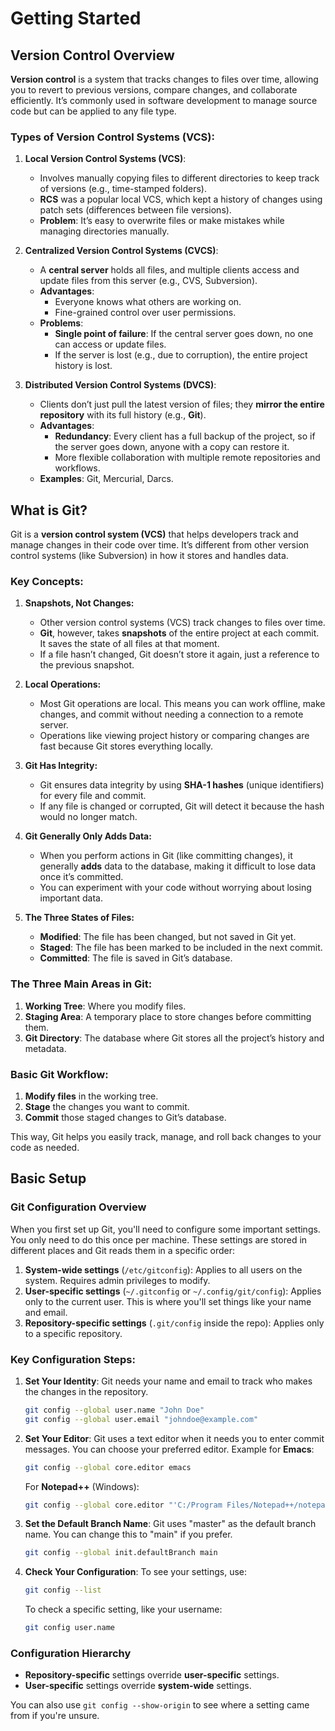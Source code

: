 # Getting Started

## Version Control Overview

**Version control** is a system that tracks changes to files over time, allowing you to revert to previous versions, compare changes, and collaborate efficiently. It’s commonly used in software development to manage source code but can be applied to any file type.

### Types of Version Control Systems (VCS):

1. **Local Version Control Systems (VCS)**:

   - Involves manually copying files to different directories to keep track of versions (e.g., time-stamped folders).
   - **RCS** was a popular local VCS, which kept a history of changes using patch sets (differences between file versions).
   - **Problem**: It’s easy to overwrite files or make mistakes while managing directories manually.

2. **Centralized Version Control Systems (CVCS)**:

   - A **central server** holds all files, and multiple clients access and update files from this server (e.g., CVS, Subversion).
   - **Advantages**:
     - Everyone knows what others are working on.
     - Fine-grained control over user permissions.
   - **Problems**:
     - **Single point of failure**: If the central server goes down, no one can access or update files.
     - If the server is lost (e.g., due to corruption), the entire project history is lost.

3. **Distributed Version Control Systems (DVCS)**:
   - Clients don’t just pull the latest version of files; they **mirror the entire repository** with its full history (e.g., **Git**).
   - **Advantages**:
     - **Redundancy**: Every client has a full backup of the project, so if the server goes down, anyone with a copy can restore it.
     - More flexible collaboration with multiple remote repositories and workflows.
   - **Examples**: Git, Mercurial, Darcs.

## What is Git?

Git is a **version control system (VCS)** that helps developers track and manage changes in their code over time. It’s different from other version control systems (like Subversion) in how it stores and handles data.

### Key Concepts:

1. **Snapshots, Not Changes:**

   - Other version control systems (VCS) track changes to files over time.
   - **Git**, however, takes **snapshots** of the entire project at each commit. It saves the state of all files at that moment.
   - If a file hasn’t changed, Git doesn’t store it again, just a reference to the previous snapshot.

2. **Local Operations:**

   - Most Git operations are local. This means you can work offline, make changes, and commit without needing a connection to a remote server.
   - Operations like viewing project history or comparing changes are fast because Git stores everything locally.

3. **Git Has Integrity:**

   - Git ensures data integrity by using **SHA-1 hashes** (unique identifiers) for every file and commit.
   - If any file is changed or corrupted, Git will detect it because the hash would no longer match.

4. **Git Generally Only Adds Data:**

   - When you perform actions in Git (like committing changes), it generally **adds** data to the database, making it difficult to lose data once it’s committed.
   - You can experiment with your code without worrying about losing important data.

5. **The Three States of Files:**
   - **Modified**: The file has been changed, but not saved in Git yet.
   - **Staged**: The file has been marked to be included in the next commit.
   - **Committed**: The file is saved in Git’s database.

### The Three Main Areas in Git:

1. **Working Tree**: Where you modify files.
2. **Staging Area**: A temporary place to store changes before committing them.
3. **Git Directory**: The database where Git stores all the project’s history and metadata.

### Basic Git Workflow:

1. **Modify files** in the working tree.
2. **Stage** the changes you want to commit.
3. **Commit** those staged changes to Git’s database.

This way, Git helps you easily track, manage, and roll back changes to your code as needed.

## Basic Setup

### Git Configuration Overview

When you first set up Git, you'll need to configure some important settings. You only need to do this once per machine. These settings are stored in different places and Git reads them in a specific order:

1. **System-wide settings** (`/etc/gitconfig`): Applies to all users on the system. Requires admin privileges to modify.
2. **User-specific settings** (`~/.gitconfig` or `~/.config/git/config`): Applies only to the current user. This is where you'll set things like your name and email.
3. **Repository-specific settings** (`.git/config` inside the repo): Applies only to a specific repository.

### Key Configuration Steps:

1. **Set Your Identity**: Git needs your name and email to track who makes the changes in the repository.

   ```bash
   git config --global user.name "John Doe"
   git config --global user.email "johndoe@example.com"
   ```

2. **Set Your Editor**: Git uses a text editor when it needs you to enter commit messages. You can choose your preferred editor.
   Example for **Emacs**:

   ```bash
   git config --global core.editor emacs
   ```

   For **Notepad++** (Windows):

   ```bash
   git config --global core.editor "'C:/Program Files/Notepad++/notepad++.exe' -multiInst -notabbar -nosession -noPlugin"
   ```

3. **Set the Default Branch Name**: Git uses "master" as the default branch name. You can change this to "main" if you prefer.

   ```bash
   git config --global init.defaultBranch main
   ```

4. **Check Your Configuration**: To see your settings, use:
   ```bash
   git config --list
   ```
   To check a specific setting, like your username:
   ```bash
   git config user.name
   ```

### Configuration Hierarchy

- **Repository-specific** settings override **user-specific** settings.
- **User-specific** settings override **system-wide** settings.

You can also use `git config --show-origin` to see where a setting came from if you're unsure.

